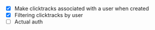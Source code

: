 - [x] Make clicktracks associated with a user when created
- [x] Filtering clicktracks by user
- [ ] Actual auth